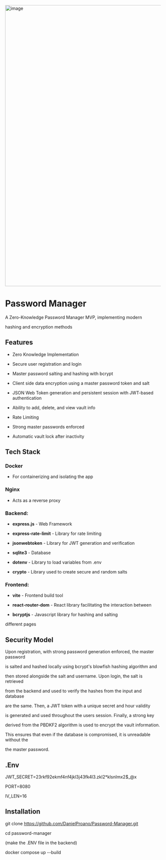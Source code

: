 <img width="1901" height="909" alt="image" src="https://github.com/user-attachments/assets/1bbc9eb2-0704-4ddb-88b5-3e265aad4c47" />

# Password Manager

A Zero-Knowledge Password Manager MVP, implementing modern

hashing and encryption methods

## Features

- Zero Knowledge Implementation

- Secure user registration and login

- Master password salting and hashing with bcrypt

- Client side data encryption using a master password token and salt

- JSON Web Token generation and persistent session with JWT-based authentication

- Ability to add, delete, and view vault info

- Rate Limiting

- Strong master passwords enforced

- Automatic vault lock after inactivity

## Tech Stack

### Docker

- For containerizing and isolating the app

### Nginx 

- Acts as a reverse proxy

### Backend:

- **express.js** - Web Framework

- **express-rate-limit** - Library for rate limiting

- **jsonwebtoken** - Library for JWT generation and verification

- **sqlite3** - Database

- **dotenv** - Library to load variables from .env

- **crypto** - Library used to create secure and random salts

### Frontend:

- **vite** - Frontend build tool

- **react-router-dom** - React library facilitating the interaction between

- **bcryptjs** - Javascript library for hashing and salting

different pages

## Security Model

Upon registration, with strong password generation enforced, the master password

is salted and hashed locally using bcrypt's blowfish hashing algorithm and

then stored alongside the salt and username. Upon login, the salt is retrieved

from the backend and used to verify the hashes from the input and database

are the same. Then, a JWT token with a unique secret and hour validity 

is generated and used throughout the users session. Finally, a strong key

derived from the PBDKF2 algorithm is used to encrypt the vault information.

This ensures that even if the database is compromised, it is unreadable without the

the master password.

## .Env

JWT_SECRET=23rkf92ekmf4nf4jkl3j43fk4l3.zkl2*klsnImx2$_@x

PORT=8080

IV_LEN=16

## Installation

git clone https://github.com/DanielProano/Password-Manager.git

cd password-manager

(make the .ENV file in the backend)

docker compose up --build
